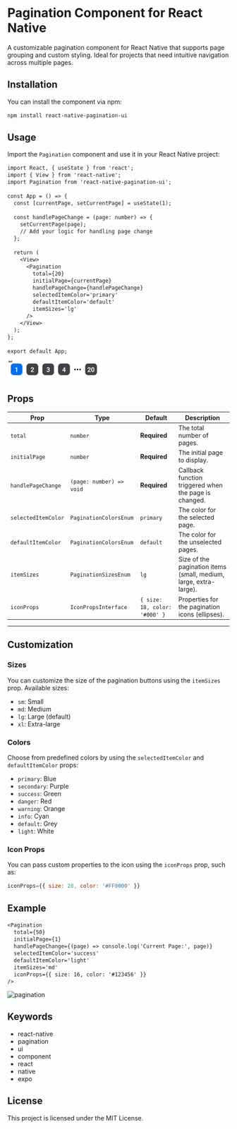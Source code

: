# Pagination Component for React Native

A customizable pagination component for React Native that supports page grouping and custom styling. Ideal for projects that need intuitive navigation across multiple pages.

## Installation

You can install the component via npm:

```bash
npm install react-native-pagination-ui
```

## Usage

Import the `Pagination` component and use it in your React Native project:

```tsx
import React, { useState } from 'react';
import { View } from 'react-native';
import Pagination from 'react-native-pagination-ui';

const App = () => {
  const [currentPage, setCurrentPage] = useState(1);

  const handlePageChange = (page: number) => {
    setCurrentPage(page);
    // Add your logic for handling page change
  };

  return (
    <View>
      <Pagination
        total={20}
        initialPage={currentPage}
        handlePageChange={handlePageChange}
        selectedItemColor='primary'
        defaultItemColor='default'
        itemSizes='lg'
      />
    </View>
  );
};

export default App;
```

![Logo](assets/pagination.png)

## Props

| Prop                | Type                     | Default                       | Description                                                       |
| ------------------- | ------------------------ | ----------------------------- | ----------------------------------------------------------------- |
| `total`             | `number`                 | **Required**                  | The total number of pages.                                        |
| `initialPage`       | `number`                 | **Required**                  | The initial page to display.                                      |
| `handlePageChange`  | `(page: number) => void` | **Required**                  | Callback function triggered when the page is changed.             |
| `selectedItemColor` | `PaginationColorsEnum`   | `primary`                     | The color for the selected page.                                  |
| `defaultItemColor`  | `PaginationColorsEnum`   | `default`                     | The color for the unselected pages.                               |
| `itemSizes`         | `PaginationSizesEnum`    | `lg`                          | Size of the pagination items (small, medium, large, extra-large). |
| `iconProps`         | `IconPropsInterface`     | `{ size: 18, color: '#000' }` | Properties for the pagination icons (ellipses).                   |

---

## Customization

### Sizes

You can customize the size of the pagination buttons using the `itemSizes` prop. Available sizes:

- `sm`: Small
- `md`: Medium
- `lg`: Large (default)
- `xl`: Extra-large

### Colors

Choose from predefined colors by using the `selectedItemColor` and `defaultItemColor` props:

- `primary`: Blue
- `secondary`: Purple
- `success`: Green
- `danger`: Red
- `warning`: Orange
- `info`: Cyan
- `default`: Grey
- `light`: White

### Icon Props

You can pass custom properties to the icon using the `iconProps` prop, such as:

```js
iconProps={{ size: 20, color: '#FF0000' }}
```

## Example

```tsx
<Pagination
  total={50}
  initialPage={1}
  handlePageChange={(page) => console.log('Current Page:', page)}
  selectedItemColor='success'
  defaultItemColor='light'
  itemSizes='md'
  iconProps={{ size: 16, color: '#123456' }}
/>
```

<img src="https://i.ibb.co/9YnBNF1/pagination.png" alt="pagination" width="200"/>

## Keywords

- react-native
- pagination
- ui
- component
- react
- native
- expo

## License

This project is licensed under the MIT License.
